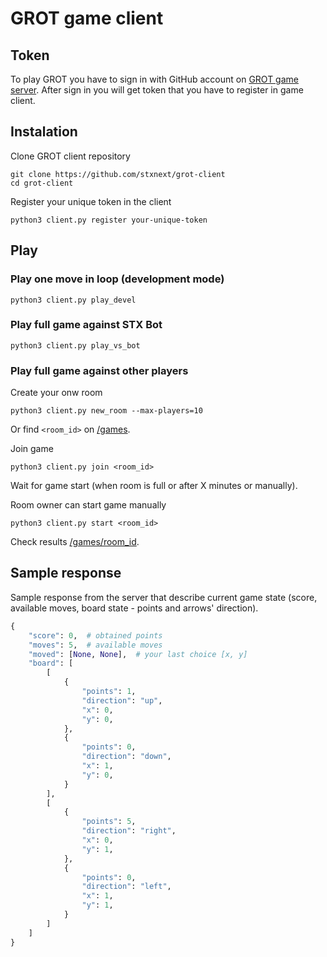 # GROT game client

## Token

To play GROT you have to sign in with GitHub account on
[GROT game server](http://grot-server.games.stxnext.pl).
After sign in you will get token that you have to register in game client.

## Instalation

Clone GROT client repository
```
git clone https://github.com/stxnext/grot-client
cd grot-client
```

Register your unique token in the client
```
python3 client.py register your-unique-token
```

## Play

### Play one move in loop (development mode)

```
python3 client.py play_devel
```

### Play full game against STX Bot

```
python3 client.py play_vs_bot
```

### Play full game against other players

Create your onw room
```
python3 client.py new_room --max-players=10
```

Or find `<room_id>` on [/games](http://grot-server.games.stxnext.pl/games).

Join game
```
python3 client.py join <room_id>
```

Wait for game start (when room is full or after X minutes or manually).

Room owner can start game manually
```
python3 client.py start <room_id>
```

Check results [/games/room_id](http://grot-server.games.stxnext.pl/games/<room_id>).


## Sample response

Sample response from the server that describe current game state
(score, available moves, board state - points and arrows' direction).

```python
{
    "score": 0,  # obtained points
    "moves": 5,  # available moves
    "moved": [None, None],  # your last choice [x, y]
    "board": [
        [
            {
                "points": 1,
                "direction": "up",
                "x": 0,
                "y": 0,
            },
            {
                "points": 0,
                "direction": "down",
                "x": 1,
                "y": 0,
            }
        ],
        [
            {
                "points": 5,
                "direction": "right",
                "x": 0,
                "y": 1,
            },
            {
                "points": 0,
                "direction": "left",
                "x": 1,
                "y": 1,
            }
        ]
    ]
}
```
